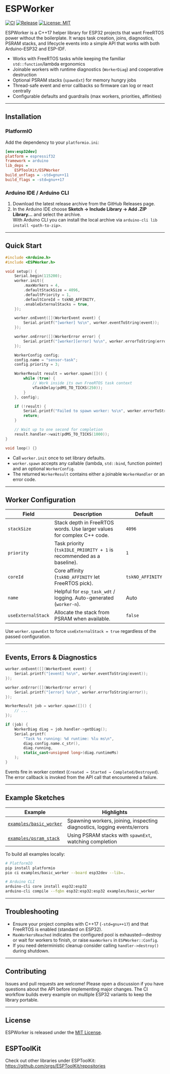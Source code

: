 # ESPWorker

[![CI](https://github.com/ESPToolKit/esp-worker/actions/workflows/ci.yml/badge.svg)](https://github.com/ESPToolKit/esp-worker/actions/workflows/ci.yml)
[![Release](https://github.com/ESPToolKit/esp-worker/actions/workflows/release.yml/badge.svg)](https://github.com/ESPToolKit/esp-worker/actions/workflows/release.yml)
[![License: MIT](https://img.shields.io/badge/License-MIT-yellow.svg)](LICENSE.md)

ESPWorker is a C++17 helper library for ESP32 projects that want FreeRTOS power without the boilerplate. It wraps task creation, joins, diagnostics, PSRAM stacks, and lifecycle events into a simple API that works with both Arduino-ESP32 and ESP-IDF.

- Works with FreeRTOS tasks while keeping the familiar `std::function`/lambda ergonomics
- Joinable workers with runtime diagnostics (`WorkerDiag`) and cooperative destruction
- Optional PSRAM stacks (`spawnExt`) for memory hungry jobs
- Thread-safe event and error callbacks so firmware can log or react centrally
- Configurable defaults and guardrails (max workers, priorities, affinities)

---

## Installation

### PlatformIO

Add the dependency to your `platformio.ini`:

```ini
[env:esp32dev]
platform = espressif32
framework = arduino
lib_deps =
    ESPToolKit/ESPWorker
build_unflags = -std=gnu++11
build_flags = -std=gnu++17
```

### Arduino IDE / Arduino CLI

1. Download the latest release archive from the GitHub Releases page.
2. In the Arduino IDE choose **Sketch → Include Library → Add .ZIP Library...** and select the archive.  
   With Arduino CLI you can install the local archive via `arduino-cli lib install <path-to-zip>`.

---

## Quick Start

```cpp
#include <Arduino.h>
#include <ESPWorker.h>

void setup() {
    Serial.begin(115200);
    worker.init({
        .maxWorkers = 4,
        .defaultStackSize = 4096,
        .defaultPriority = 1,
        .defaultCoreId = tskNO_AFFINITY,
        .enableExternalStacks = true,
    });

    worker.onEvent([](WorkerEvent event) {
        Serial.printf("[worker] %s\n", worker.eventToString(event));
    });

    worker.onError([](WorkerError error) {
        Serial.printf("[worker][error] %s\n", worker.errorToString(error));
    });

    WorkerConfig config;
    config.name = "sensor-task";
    config.priority = 3;

    WorkerResult result = worker.spawn([]() {
        while (true) {
            // Work inside its own FreeRTOS task context
            vTaskDelay(pdMS_TO_TICKS(250));
        }
    }, config);

    if (!result) {
        Serial.printf("Failed to spawn worker: %s\n", worker.errorToString(result.error));
        return;
    }

    // Wait up to one second for completion
    result.handler->wait(pdMS_TO_TICKS(1000));
}

void loop() {}
```

- Call `worker.init` once to set library defaults.
- `worker.spawn` accepts any callable (lambda, `std::bind`, function pointer) and an optional `WorkerConfig`.
- The returned `WorkerResult` contains either a joinable `WorkerHandler` or an error code.

---

## Worker Configuration

| Field | Description | Default |
| --- | --- | --- |
| `stackSize` | Stack depth in FreeRTOS words. Use larger values for complex C++ code. | `4096` |
| `priority` | Task priority (`tskIDLE_PRIORITY + 1` is recommended as a baseline). | `1` |
| `coreId` | Core affinity (`tskNO_AFFINITY` let FreeRTOS pick). | `tskNO_AFFINITY` |
| `name` | Helpful for `esp_task_wdt` / logging. Auto-generated (`worker-n`). | Auto |
| `useExternalStack` | Allocate the stack from PSRAM when available. | `false` |

Use `worker.spawnExt` to force `useExternalStack = true` regardless of the passed configuration.

---

## Events, Errors & Diagnostics

```cpp
worker.onEvent([](WorkerEvent event) {
    Serial.printf("[event] %s\n", worker.eventToString(event));
});

worker.onError([](WorkerError error) {
    Serial.printf("[error] %s\n", worker.errorToString(error));
});

WorkerResult job = worker.spawn([]() {
    // ...
});

if (job) {
    WorkerDiag diag = job.handler->getDiag();
    Serial.printf(
        "Task %s running: %d runtime: %lu ms\n",
        diag.config.name.c_str(),
        diag.running,
        static_cast<unsigned long>(diag.runtimeMs)
    );
}
```

Events fire in worker context (`Created → Started → Completed/Destroyed`). The error callback is invoked from the API call that encountered a failure.

---

## Example Sketches

| Example | Highlights |
| --- | --- |
| [`examples/basic_worker`](examples/basic_worker) | Spawning workers, joining, inspecting diagnostics, logging events/errors |
| [`examples/psram_stack`](examples/psram_stack) | Using PSRAM stacks with `spawnExt`, watching completion |

To build all examples locally:

```bash
# PlatformIO
pip install platformio
pio ci examples/basic_worker --board esp32dev --lib=.

# Arduino CLI
arduino-cli core install esp32:esp32
arduino-cli compile --fqbn esp32:esp32:esp32 examples/basic_worker
```

---

## Troubleshooting

- Ensure your project compiles with C++17 (`-std=gnu++17`) and that FreeRTOS is enabled (standard on ESP32).
- `MaxWorkersReached` indicates the configured pool is exhausted—destroy or wait for workers to finish, or raise `maxWorkers` in `ESPWorker::Config`.
- If you need deterministic cleanup consider calling `handler->destroy()` during shutdown.

---

## Contributing

Issues and pull requests are welcome! Please open a discussion if you have questions about the API before implementing major changes. The CI workflow builds every example on multiple ESP32 variants to keep the library portable.

---

## License

ESPWorker is released under the [MIT License](LICENSE.md).

## ESPToolKit

Check out other libraries under ESPToolKit: https://github.com/orgs/ESPToolKit/repositories